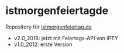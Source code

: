# istmorgenfeiertagde
Repository für [istmorgenfeiertag.de](https://istmorgenfeiertag.de)

- v2.0_2018: jetzt mit Feiertags-API von iPTY
- v1.0_2012: erste Version
